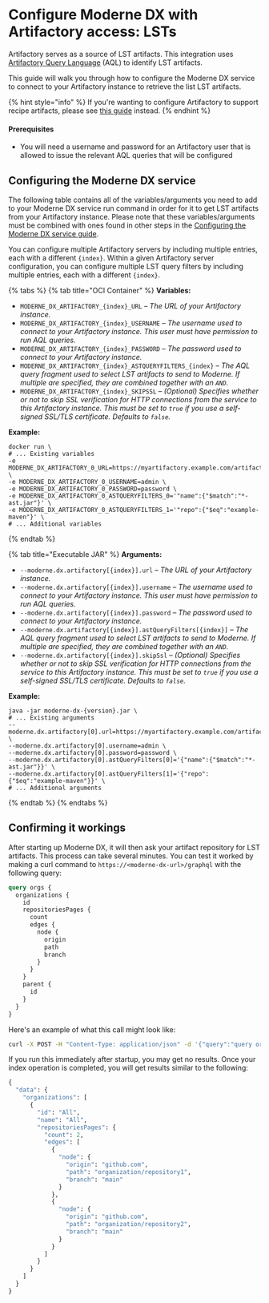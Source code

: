 # Configure Moderne DX with Artifactory access: LSTs

Artifactory serves as a source of LST artifacts. This integration uses [Artifactory Query Language](https://www.jfrog.com/confluence/display/JFROG/Artifactory+Query+Language) (AQL) to identify LST artifacts.

This guide will walk you through how to configure the Moderne DX service to connect to your Artifactory instance to retrieve the list LST artifacts.

{% hint style="info" %}
If you're wanting to configure Artifactory to support recipe artifacts, please see [this guide](configuring-artifactory-with-recipes.md) instead.
{% endhint %}

#### Prerequisites

* You will need a username and password for an Artifactory user that is allowed to issue the relevant AQL queries that will be configured

## Configuring the Moderne DX service

The following table contains all of the variables/arguments you need to add to your Moderne DX service run command in order for it to get LST artifacts from your Artifactory instance. Please note that these variables/arguments must be combined with ones found in other steps in the [Configuring the Moderne DX service guide](dx-configuration.md).

You can configure multiple Artifactory servers by including multiple entries, each with a different `{index}`. Within a given Artifactory server configuration, you can configure multiple LST query filters by including multiple entries, each with a different `{index}`.

{% tabs %}
{% tab title="OCI Container" %}
**Variables:**

* `MODERNE_DX_ARTIFACTORY_{index}_URL` – _The URL of your Artifactory instance._
* `MODERNE_DX_ARTIFACTORY_{index}_USERNAME` – _The username used to connect to your Artifactory instance. This user must have permission to run AQL queries._
* `MODERNE_DX_ARTIFACTORY_{index}_PASSWORD` – _The password used to connect to your Artifactory instance._
* `MODERNE_DX_ARTIFACTORY_{index}_ASTQUERYFILTERS_{index}` – _The AQL query fragment used to select LST artifacts to send to Moderne. If multiple are specified, they are combined together with an `AND`._
* `MODERNE_DX_ARTIFACTORY_{index}_SKIPSSL` – _(Optional) Specifies whether or not to skip SSL verification for HTTP connections from the service to this Artifactory instance. This must be set to `true` if you use a self-signed SSL/TLS certificate. Defaults to `false`._

**Example:**

```shell
docker run \
# ... Existing variables
-e MODERNE_DX_ARTIFACTORY_0_URL=https://myartifactory.example.com/artifactory/ \
-e MODERNE_DX_ARTIFACTORY_0_USERNAME=admin \
-e MODERNE_DX_ARTIFACTORY_0_PASSWORD=password \
-e MODERNE_DX_ARTIFACTORY_0_ASTQUERYFILTERS_0='"name":{"$match":"*-ast.jar"}' \
-e MODERNE_DX_ARTIFACTORY_0_ASTQUERYFILTERS_1='"repo":{"$eq":"example-maven"}' \
# ... Additional variables
```
{% endtab %}

{% tab title="Executable JAR" %}
**Arguments:**

* `--moderne.dx.artifactory[{index}].url` – _The URL of your Artifactory instance._
* `--moderne.dx.artifactory[{index}].username` – _The username used to connect to your Artifactory instance. This user must have permission to run AQL queries._
* `--moderne.dx.artifactory[{index}].password` – _The password used to connect to your Artifactory instance._
* `--moderne.dx.artifactory[{index}].astQueryFilters[{index}]` – _The AQL query fragment used to select LST artifacts to send to Moderne. If multiple are specified, they are combined together with an `AND`._
* `--moderne.dx.artifactory[{index}].skipSsl` – _(Optional) Specifies whether or not to skip SSL verification for HTTP connections from the service to this Artifactory instance. This must be set to `true` if you use a self-signed SSL/TLS certificate. Defaults to `false`._

**Example:**

```shell
java -jar moderne-dx-{version}.jar \
# ... Existing arguments
--moderne.dx.artifactory[0].url=https://myartifactory.example.com/artifactory/ \
--moderne.dx.artifactory[0].username=admin \
--moderne.dx.artifactory[0].password=password \
--moderne.dx.artifactory[0].astQueryFilters[0]='{"name":{"$match":"*-ast.jar"}}' \
--moderne.dx.artifactory[0].astQueryFilters[1]='{"repo":{"$eq":"example-maven"}}' \
# ... Additional arguments
```
{% endtab %}
{% endtabs %}

## Confirming it workings

After starting up Moderne DX, it will then ask your artifact repository for LST artifacts. This process can take several minutes. You can test it worked by making a curl command to `https://<moderne-dx-url>/graphql` with the following query:

```graphql
query orgs {
  organizations {
    id
    repositoriesPages {
      count
      edges {
        node {
          origin
          path
          branch
        }
      }
    }
    parent {
      id
    }
  }
}
```

Here's an example of what this call might look like:

```bash
curl -X POST -H "Content-Type: application/json" -d '{"query":"query orgs { organizations { id repositoriesPages { count edges { node { origin path branch } } } parent { id } } }"}' https://<moderne-dx-url>/graphql
```

If you run this immediately after startup, you may get no results. Once your index operation is completed, you will get results similar to the following:

```graphql
{
  "data": {
    "organizations": [
      {
        "id": "All",
        "name": "All",
        "repositoriesPages": {
          "count": 2,
          "edges": [
            {
              "node": {
                "origin": "github.com",
                "path": "organization/repository1",
                "branch": "main"
              }
            },
            {
              "node": {
                "origin": "github.com",
                "path": "organization/repository2",
                "branch": "main"
              }
            }
          ]
        }
      }
    ]
  }
}
```